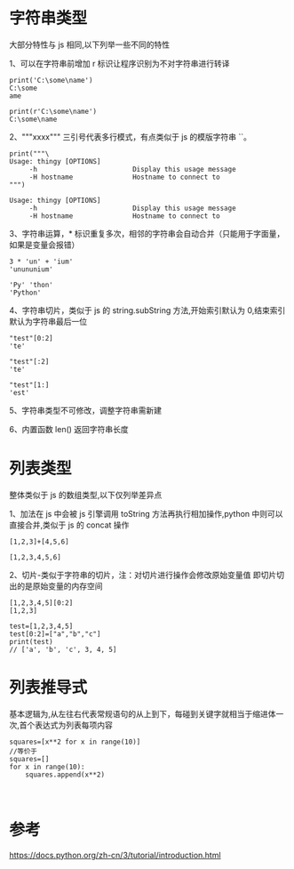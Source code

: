 # 字符串类型

大部分特性与 js 相同,以下列举一些不同的特性

1、可以在字符串前增加 r 标识让程序识别为不对字符串进行转译

```
print('C:\some\name')
C:\some
ame

print(r'C:\some\name')
C:\some\name
```

2、"""xxxx""" 三引号代表多行模式，有点类似于 js 的模版字符串 ``。

```
print("""\
Usage: thingy [OPTIONS]
     -h                        Display this usage message
     -H hostname               Hostname to connect to
""")

Usage: thingy [OPTIONS]
     -h                        Display this usage message
     -H hostname               Hostname to connect to
```

3、字符串运算，* 标识重复多次，相邻的字符串会自动合并（只能用于字面量，如果是变量会报错）

```
3 * 'un' + 'ium'
'unununium'

'Py' 'thon'
'Python'
```

4、字符串切片，类似于 js 的 string.subString 方法,开始索引默认为 0,结束索引默认为字符串最后一位

```
"test"[0:2]
'te'

"test"[:2]
'te'

"test"[1:]
'est'
```

5、字符串类型不可修改，调整字符串需新建

6、内置函数 len() 返回字符串长度

# 列表类型 

整体类似于 js 的数组类型,以下仅列举差异点

1、加法在 js 中会被 js 引擎调用 toString 方法再执行相加操作,python 中则可以直接合并,类似于 js 的 concat 操作
```
[1,2,3]+[4,5,6]

[1,2,3,4,5,6]
```

2、切片-类似于字符串的切片，注：对切片进行操作会修改原始变量值 即切片切出的是原始变量的内存空间
```
[1,2,3,4,5][0:2]
[1,2,3]

test=[1,2,3,4,5]
test[0:2]=["a","b","c"]
print(test)
// ['a', 'b', 'c', 3, 4, 5]

```

# 列表推导式

基本逻辑为,从左往右代表常规语句的从上到下，每碰到关键字就相当于缩进体一次,首个表达式为列表每项内容
```
squares=[x**2 for x in range(10)]
//等价于
squares=[]
for x in range(10):
    squares.append(x**2)
```

<br>

# 参考
 https://docs.python.org/zh-cn/3/tutorial/introduction.html